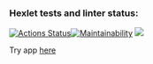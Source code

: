 ### Hexlet tests and linter status:
[![Actions Status](https://github.com/saintodes/python-project-52/actions/workflows/hexlet-check.yml/badge.svg)](https://github.com/saintodes/python-project-52/actions)[![Maintainability](https://api.codeclimate.com/v1/badges/3d64b1f569bd495b3948/maintainability)](https://codeclimate.com/github/saintodes/python-project-52/maintainability) <a href="https://codeclimate.com/github/saintodes/python-project-52/test_coverage"><img src="https://api.codeclimate.com/v1/badges/3d64b1f569bd495b3948/test_coverage" /></a>

Try app [here](https://task-manager-pvjb.onrender.com/) 

